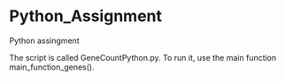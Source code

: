 # Python_Assignment
Python assingment 

The script is called GeneCountPython.py. To run it, use the main function main_function_genes().